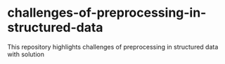 # challenges-of-preprocessing-in-structured-data
This repository highlights challenges of preprocessing in structured data with solution
